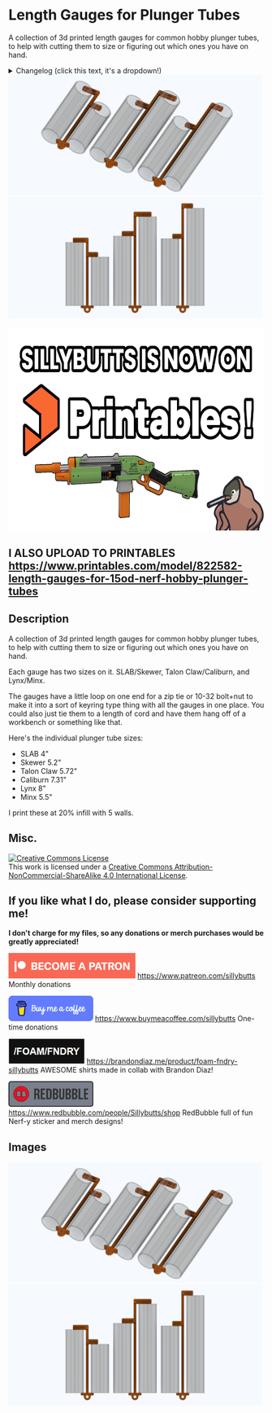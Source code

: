 # Length Gauges for Plunger Tubes
A collection of 3d printed length gauges for common hobby plunger tubes, to help with cutting them to size or figuring out which ones you have on hand.

<details>
<summary>Changelog (click this text, it's a dropdown!)</summary>

- Changelog: 3-21-2024: Initial release.

  
</details>

<img src="GHimages/Improved%20PT%20length%20gagues%20v4%202%20-%20Copy.png" width="500">

<img src="GHimages/Improved%20PT%20length%20gagues%20v4%20-%20Copy.png" width="500">


<a href="https://www.printables.com/model/822582-length-gauges-for-15od-nerf-hobby-plunger-tubes"><img alt="Printables Button" style="border-width:0" src="GHimages/sillybutts%20is%20now%20on%20printables%20thumbnail.png" height="400" /></a>

## I ALSO UPLOAD TO PRINTABLES https://www.printables.com/model/822582-length-gauges-for-15od-nerf-hobby-plunger-tubes



## Description
A collection of 3d printed length gauges for common hobby plunger tubes, to help with cutting them to size or figuring out which ones you have on hand. 

Each gauge has two sizes on it. SLAB/Skewer, Talon Claw/Caliburn, and Lynx/Minx. 

The gauges have a little loop on one end for a zip tie or 10-32 bolt+nut to make it into a sort of keyring type thing with all the gauges in one place. 
You could also just tie them to a length of cord and have them hang off of a workbench or something like that.


Here's the individual plunger tube sizes:
- SLAB 4"
- Skewer 5.2"
- Talon Claw 5.72"
- Caliburn 7.31"
- Lynx 8"
- Minx 5.5"


I print these at 20% infill with 5 walls.

## Misc.

<a rel="license" href="http://creativecommons.org/licenses/by-nc-sa/4.0/"><img alt="Creative Commons License" style="border-width:0" src="https://i.creativecommons.org/l/by-nc-sa/4.0/88x31.png" /></a><br />This work is licensed under a <a rel="license" href="http://creativecommons.org/licenses/by-nc-sa/4.0/">Creative Commons Attribution-NonCommercial-ShareAlike 4.0 International License</a>.

## If you like what I do, please consider supporting me!

**I don't charge for my files, so any donations or merch purchases would be greatly appreciated!**

<a href="https://www.patreon.com/sillybutts/"><img alt="Patreon Button" style="border-width:0" src="GHimages/PatreonButton.png" height="50" /></a> 
https://www.patreon.com/sillybutts Monthly donations

<a href="https://www.buymeacoffee.com/sillybutts/"><img alt="BuyMeACoffee Button" style="border-width:0" src="GHimages/buymeacoffeeButton2.png" height="50" /></a> 
https://www.buymeacoffee.com/sillybutts One-time donations

<a href="https://brandondiaz.me/product/foam-fndry-sillybutts"><img alt="FoamFNDRY Button" style="border-width:0" src="GHimages/FoamFndry%20BrandonDiaz%20Icon.png" height="50" /></a> 
https://brandondiaz.me/product/foam-fndry-sillybutts AWESOME shirts made in collab with Brandon Diaz! 

<a href="https://www.redbubble.com/people/Sillybutts/shop/"><img alt="RedBubble Button" style="border-width:0" src="GHimages/RedbubbleButton.png" height="50" /></a> 
https://www.redbubble.com/people/Sillybutts/shop RedBubble full of fun Nerf-y sticker and merch designs!  



## Images

<img src="GHimages/Improved%20PT%20length%20gagues%20v4%202%20-%20Copy.png" width="500">

<img src="GHimages/Improved%20PT%20length%20gagues%20v4%20-%20Copy.png" width="500">
